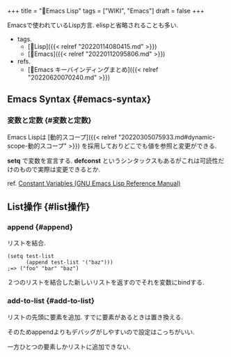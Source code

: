 +++
title = "📝Emacs Lisp"
tags = ["WIKI", "Emacs"]
draft = false
+++

Emacsで使われているLisp方言. elispと省略されることも多い.

-   tags.
    -   [🔖Lisp]({{< relref "20220114080415.md" >}})
    -   [🔖Emacs]({{< relref "20220112095806.md" >}})
-   refs.
    -   [📝Emacs キーバインディングまとめ]({{< relref "20220620070240.md" >}})


## Emacs Syntax {#emacs-syntax}


### 変数と定数 {#変数と定数}

Emacs Lispは [動的スコープ]({{< relref "20220305075933.md#dynamic-scope-動的スコープ" >}}) を採用しておりどこでも値を参照と変更ができる.

**setq** で変数を宣言する. **defconst** というシンタックスもあるがこれは可読性だけのもので実際は変更できるとか.

ref. [Constant Variables (GNU Emacs Lisp Reference Manual)](https://ayatakesi.github.io/emacs/24.5/elisp_html/Constant-Variables.html)


## List操作 {#list操作}


### append {#append}

リストを結合.

```emacs-lisp
(setq test-list
      (append test-list '("baz")))
;=> ("foo" "bar" "baz")
```

２つのリストを結合した新しいリストを返すのでそれを変数にbindする.


### add-to-list {#add-to-list}

リストの先頭に要素を追加. すでに要素があるときは置き換える.

そのためappendよりもデバッグがしやすいので設定はこっちがいい.

一方ひとつの要素しかリストに追加できない.
